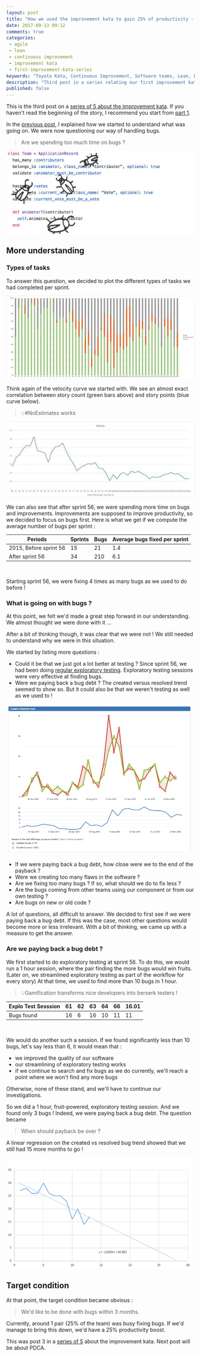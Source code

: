 ```yaml
---
layout: post
title: "How we used the improvement kata to gain 25% of productivity - Part 3"
date: 2017-09-13 09:12
comments: true
categories: 
 - agile
 - lean
 - continuous improvement
 - improvement kata
 - first-improvement-kata-series
keywords: "Toyota Kata, Continuous Improvement, Software teams, Lean, Lean Software, Agile, Scrum, Measure, Data"
description: "Third post in a series relating our first improvement kata. Covers the second half of the 'understand' phase, where we understood that to be more productive, we had to have less bugs to fix."
published: false
---
```

This is the third post on a [series of 5 about the improvement kata](/blog/categories/first-improvement-kata-series/). If you haven't read the beginning of the story, I recommend you start from [part 1](/how-we-used-the-improvement-kata-to-gain-25-percent-of-productivity-part-1/).

In the [previous post](/how-we-used-the-improvement-kata-to-gain-25-percent-of-productivity-part-2/), I explained how we started to understand what was going on. We were now questioning our way of handling bugs.

> Are we spending too much time on bugs ?

![Bugs drawn on top of code](../imgs/2017-09-13-how-we-used-the-improvement-kata-to-gain-25-percent-of-productivity-part-3/code-and-bugs.jpg)

## More understanding

### Types of tasks

To answer this question, we decided to plot the different types of tasks we had completed per sprint.

[![Bar chart with the types of tasks over sprints](../imgs/2017-09-13-how-we-used-the-improvement-kata-to-gain-25-percent-of-productivity-part-3/types-of-tasks-small.jpg)](../imgs/2017-09-13-how-we-used-the-improvement-kata-to-gain-25-percent-of-productivity-part-3/types-of-tasks.jpg)

Think again of the velocity curve we started with. We see an almost exact correlation between story count (green bars above) and story points (blue curve below).

> 💡#NoEstimates works

[![Velocity graph](../imgs/2017-09-13-how-we-used-the-improvement-kata-to-gain-25-percent-of-productivity-part-3/velocity-small.jpg)](../imgs/2017-09-13-how-we-used-the-improvement-kata-to-gain-25-percent-of-productivity-part-3/velocity.jpg)

We can also see that after sprint 56, we were spending more time on bugs and improvements. Improvements are supposed to improve productivity, so we decided to focus on bugs first. Here is what we get if we compute the average number of bugs per sprint :

Periods | Sprints | Bugs | Average bugs fixed per sprint
--------|---------|------|------------------------------
2015, Before sprint 56	| 15 |	21 |	1.4
After sprint 56	| 34 |	210 |	6.1
<br>

Starting sprint 56, we were fixing 4 times as many bugs as we used to do before !

### What is going on with bugs ?

At this point, we felt we'd made a great step forward in our understanding. We almost thought we were done with it ...

After a bit of thinking though, it was clear that we were not ! We still needed to understand why we were in this situation.

We started by listing more questions :

* Could it be that we just got a lot better at testing ? Since sprint 56, we had been doing [regular exploratory testing](/how-we-started-exploratory-testing/). Exploratory testing sessions were very effective at finding bugs.
* Were we paying back a bug debt ? The created versus resolved trend seemed to show so. But it could also be that we weren't testing as well as we used to !

[![Created vs Resolved Bugs graph](../imgs/2017-09-13-how-we-used-the-improvement-kata-to-gain-25-percent-of-productivity-part-3/created-vs-resolved-small.png)](../imgs/2017-09-13-how-we-used-the-improvement-kata-to-gain-25-percent-of-productivity-part-3/created-vs-resolved.png)

* If we were paying back a bug debt, how close were we to the end of the payback ?
* Were we creating too many flaws in the software ?
* Are we fixing too many bugs ? If so, what should we do to fix less ?
* Are the bugs coming from other teams using our component or from our own testing ?
* Are bugs on new or old code ?

A lot of questions, all difficult to answer. We decided to first see if we were paying back a bug debt. If this was the case, most other questions would become more or less irrelevant. With a bit of thinking, we came up with a measure to get the answer.

### Are we paying back a bug debt ?

We first started to do exploratory testing at sprint 56. To do this, we would run a 1 hour session, where the pair finding the more bugs would win fruits. (Later on, we streamlined exploratory testing as part of the workflow for every story) At that time, we used to find more than 10 bugs in 1 hour.

> 💡Gamification transforms nice developers into berserk testers !

Explo Test Sesssion | 61 | 62 | 63 | 64 | 66 | 16.01
--------------------|----|----|----|----|----|------
Bugs found	| 16 |	6 |	16 |	10 | 	11 | 11
<br>

We would do another such a session. If we found significantly less than 10 bugs, let's say less than 6, it would mean that :

* we improved the quality of our software
* our streamlining of exploratory testing works
* if we continue to search and fix bugs as we do currently, we'll reach a point where we won't find any more bugs

Otherwise, none of these stand, and we'll have to continue our investigations.

So we did a 1 hour, fruit-powered, exploratory testing session. And we found only 3 bugs ! Indeed, we were paying back a bug debt. The question became

> When should payback be over ?

A linear regression on the created vs resolved bug trend showed that we still had 15 more months to go !

[![Bug trend graph](../imgs/2017-09-13-how-we-used-the-improvement-kata-to-gain-25-percent-of-productivity-part-3/bug-trend-small.png)](../imgs/2017-09-13-how-we-used-the-improvement-kata-to-gain-25-percent-of-productivity-part-3/bug-trend.png)

## Target condition

At that point, the target condition became obvious :

> We'd like to be done with bugs within 3 months.

Currently, around 1 pair (25% of the team) was busy fixing bugs. If we'd manage to bring this down, we'd have a 25% productivity boost.

This was post 3 in a [series of 5](/blog/categories/first-improvement-kata-series/) about the improvement kata. Next post will be about PDCA.